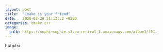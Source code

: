 ```yaml
---
layout: post
title:  "Cmake is your friend"
date:   2020-08-28 21:12:52 +0200
categories: cmake c++
image:
  path: https://sophiesophie.s3.eu-central-1.amazonaws.com/album1/f04.jpg
---
```

hohoho
